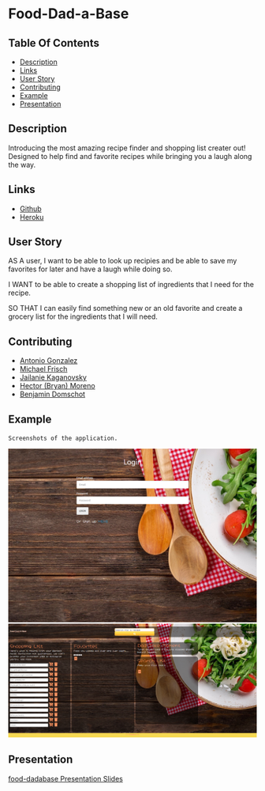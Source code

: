 
  
  # Food-Dad-a-Base

  ## Table Of Contents
  - [Description](#description)
  - [Links](#links)
  - [User Story](#userstory)
  - [Contributing](#contributing)
  - [Example](#example)
  - [Presentation](#presentation)

  ## Description 
  Introducing the most amazing recipe finder and shopping list creater out! Designed to help find and favorite 
  recipes while bringing you a laugh along the way. 

  ## Links
  - [Github](https://github.com/goantonioUW/food-dadabase)
  - [Heroku](https://food-dad-a-base.herokuapp.com/)
  
  ## User Story
  AS A user, I want to be able to look up recipies and be able to save my favorites for later and have a laugh while doing so. 

  I WANT to be able to create a shopping list of ingredients that I need for the recipe. 

  SO THAT I can easily find something new or an old favorite and create a grocery list for the ingredients that I will need. 
  

  ## Contributing
  - [Antonio Gonzalez](http://github.com/goantonioUW)
  - [Michael Frisch](http://github.com/mfrisch87)
  - [Jailanie Kaganovsky](http://github.com/jkaganovsky)
  - [Hector (Bryan) Moreno](http://github.com/bfourGitHub)
  - [Benjamin Domschot](http://github.com/Bdomschot)


  ## Example
    Screenshots of the application.
  ![Screenshot of the login page](public/stylesheets/assets/Screenshot2.png)
  ![Screenshot of the members page](public/stylesheets/assets/screenshot.png)
  
  
  ## Presentation
  [food-dadabase Presentation Slides](https://docs.google.com/presentation/d/1MjIPanVPaaMoMh3-gfeyL3os7C-lBUWjLQqFEKfd1Wg/edit?usp=sharing)


